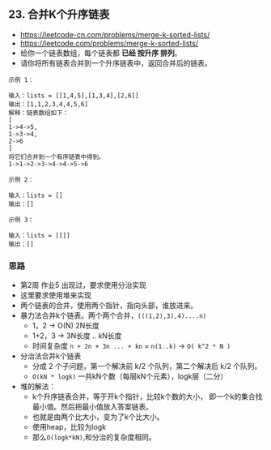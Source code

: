## 23. 合并K个升序链表
- https://leetcode-cn.com/problems/merge-k-sorted-lists/
- https://leetcode.com/problems/merge-k-sorted-lists/
- 给你一个链表数组，每个链表都 **已经 按升序 排列**。
- 请你将所有链表合并到一个升序链表中，返回合并后的链表。

```
示例 1：

输入：lists = [[1,4,5],[1,3,4],[2,6]]
输出：[1,1,2,3,4,4,5,6]
解释：链表数组如下：
[
1->4->5,
1->3->4,
2->6
]
将它们合并到一个有序链表中得到。
1->1->2->3->4->4->5->6
```
```
示例 2：

输入：lists = []
输出：[]
```
```
示例 3：

输入：lists = [[]]
输出：[]
```

### 思路
- 第2周 作业5 出现过，要求使用分治实现
- 这里要求使用堆来实现
- 两个链表的合并，使用两个指针，指向头部，谁放进来。
- 暴力法合并k个链表。两个两个合并，`(((1,2),3),4)....n)`
  - 1，2 -> O(N)  2N长度
  - 1+2，3 ->     3N长度
  ..              kN长度
  - 时间复杂度 `n + 2n + 3n ... + kn` = `n(1..k)`  ->  `O( k^2 * N )`  
- 分治法合并k个链表
  - 分成 2 个子问题，第一个解决前 k/2 个队列，第二个解决后 k/2 个队列。
  - `O(kN * logk)` 一共kN个数（每层kN个元素），logk层（二分）
- 堆的解法：
  - k个升序链表合并，等于开k个指针，比较k个数的大小，
    即一个k的集合找最小值。然后把最小值放入答案链表。
  - 也就是由两个比大小，变为了k个比大小。  
  - 使用heap，比较为logk
  - 那么`O(logk*kN)`,和分治的复杂度相同。
  